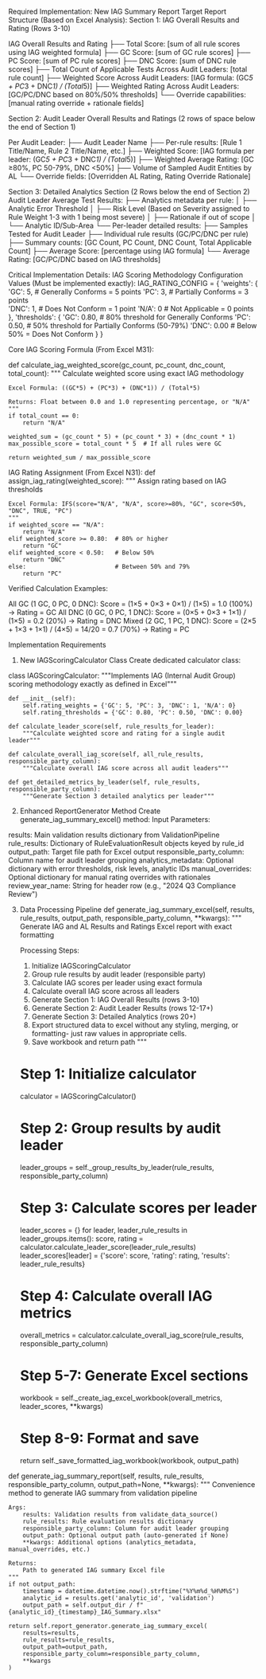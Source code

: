 Required Implementation: New IAG Summary Report
Target Report Structure (Based on Excel Analysis):
Section 1: IAG Overall Results and Rating (Rows 3-10)

IAG Overall Results and Rating
├── Total Score: [sum of all rule scores using IAG weighted formula]
├── GC Score: [sum of GC rule scores] 
├── PC Score: [sum of PC rule scores]
├── DNC Score: [sum of DNC rule scores]
├── Total Count of Applicable Tests Across Audit Leaders: [total rule count]
├── Weighted Score Across Audit Leaders: [IAG formula: (GC*5 + PC*3 + DNC*1) / (Total*5)]
├── Weighted Rating Across Audit Leaders: [GC/PC/DNC based on 80%/50% thresholds]
└── Override capabilities: [manual rating override + rationale fields]

Section 2: Audit Leader Overall Results and Ratings (2 rows of space below the end of Section 1)

Per Audit Leader:
├── Audit Leader Name
├── Per-rule results: [Rule 1 Title/Name, Rule 2 Title/Name, etc.]
├── Weighted Score: [IAG formula per leader: (GC*5 + PC*3 + DNC*1) / (Total*5)]
├── Weighted Average Rating: [GC ≥80%, PC 50-79%, DNC <50%]
├── Volume of Sampled Audit Entities by AL
└── Override fields: [Overridden AL Rating, Rating Override Rationale]

Section 3: Detailed Analytics Section (2 Rows below the end of Section 2)
Audit Leader Average Test Results:
├── Analytics metadata per rule:
│   ├── Analytic Error Threshold
│   ├── Risk Level (Based on Severity assigned to Rule Weight 1-3 with 1 being most severe)
│   ├── Rationale if out of scope
│   └── Analytic ID/Sub-Area
└── Per-leader detailed results:
    ├── Samples Tested for Audit Leader
    ├── Individual rule results (GC/PC/DNC per rule)
    ├── Summary counts: [GC Count, PC Count, DNC Count, Total Applicable Count]
    ├── Average Score: [percentage using IAG formula]
    └── Average Rating: [GC/PC/DNC based on IAG thresholds]


Critical Implementation Details: IAG Scoring Methodology
Configuration Values (Must be implemented exactly):
IAG_RATING_CONFIG = {
    'weights': {
        'GC': 5,    # Generally Conforms = 5 points
        'PC': 3,    # Partially Conforms = 3 points  
        'DNC': 1,   # Does Not Conform = 1 point
        'N/A': 0    # Not Applicable = 0 points
    },
    'thresholds': {
        'GC': 0.80,   # 80% threshold for Generally Conforms
        'PC': 0.50,   # 50% threshold for Partially Conforms (50-79%)
        'DNC': 0.00   # Below 50% = Does Not Conform
    }
}

Core IAG Scoring Formula (From Excel M31):

def calculate_iag_weighted_score(gc_count, pc_count, dnc_count, total_count):
    """
    Calculate weighted score using exact IAG methodology
    
    Excel Formula: ((GC*5) + (PC*3) + (DNC*1)) / (Total*5)
    
    Returns: Float between 0.0 and 1.0 representing percentage, or "N/A"
    """
    if total_count == 0:
        return "N/A"
    
    weighted_sum = (gc_count * 5) + (pc_count * 3) + (dnc_count * 1)
    max_possible_score = total_count * 5  # If all rules were GC
    
    return weighted_sum / max_possible_score

IAG Rating Assignment (From Excel N31):
def assign_iag_rating(weighted_score):
    """
    Assign rating based on IAG thresholds
    
    Excel Formula: IFS(score="N/A", "N/A", score>=80%, "GC", score<50%, "DNC", TRUE, "PC")
    """
    if weighted_score == "N/A":
        return "N/A"
    elif weighted_score >= 0.80:  # 80% or higher
        return "GC"
    elif weighted_score < 0.50:   # Below 50%
        return "DNC"
    else:                         # Between 50% and 79%
        return "PC"


Verified Calculation Examples:

All GC (1 GC, 0 PC, 0 DNC): Score = (1×5 + 0×3 + 0×1) / (1×5) = 1.0 (100%) → Rating = GC
All DNC (0 GC, 0 PC, 1 DNC): Score = (0×5 + 0×3 + 1×1) / (1×5) = 0.2 (20%) → Rating = DNC
Mixed (2 GC, 1 PC, 1 DNC): Score = (2×5 + 1×3 + 1×1) / (4×5) = 14/20 = 0.7 (70%) → Rating = PC

Implementation Requirements
1. New IAGScoringCalculator Class
Create dedicated calculator class:

class IAGScoringCalculator:
    """Implements IAG (Internal Audit Group) scoring methodology exactly as defined in Excel"""
    
    def __init__(self):
        self.rating_weights = {'GC': 5, 'PC': 3, 'DNC': 1, 'N/A': 0}
        self.rating_thresholds = {'GC': 0.80, 'PC': 0.50, 'DNC': 0.00}
    
    def calculate_leader_score(self, rule_results_for_leader):
        """Calculate weighted score and rating for a single audit leader"""
        
    def calculate_overall_iag_score(self, all_rule_results, responsible_party_column):
        """Calculate overall IAG score across all audit leaders"""
        
    def get_detailed_metrics_by_leader(self, rule_results, responsible_party_column):
        """Generate Section 3 detailed analytics per leader"""

2. Enhanced ReportGenerator Method
Create generate_iag_summary_excel() method:
Input Parameters:

results: Main validation results dictionary from ValidationPipeline
rule_results: Dictionary of RuleEvaluationResult objects keyed by rule_id
output_path: Target file path for Excel output
responsible_party_column: Column name for audit leader grouping
analytics_metadata: Optional dictionary with error thresholds, risk levels, analytic IDs
manual_overrides: Optional dictionary for manual rating overrides with rationales
review_year_name: String for header row (e.g., "2024 Q3 Compliance Review")

3. Data Processing Pipeline
def generate_iag_summary_excel(self, results, rule_results, output_path, 
                               responsible_party_column, **kwargs):
    """
    Generate IAG and AL Results and Ratings Excel report with exact formatting
    
    Processing Steps:
    1. Initialize IAGScoringCalculator
    2. Group rule results by audit leader (responsible party)
    3. Calculate IAG scores per leader using exact formula
    4. Calculate overall IAG score across all leaders  
    5. Generate Section 1: IAG Overall Results (rows 3-10)
    6. Generate Section 2: Audit Leader Results (rows 12-17+)
    7. Generate Section 3: Detailed Analytics (rows 20+)
    8. Export structured data to excel without any styling, merging, or formatting- just raw values in appropriate cells. 
    9. Save workbook and return path
      """
    
    # Step 1: Initialize calculator
    calculator = IAGScoringCalculator()
    
    # Step 2: Group results by audit leader
    leader_groups = self._group_results_by_leader(rule_results, responsible_party_column)
    
    # Step 3: Calculate scores per leader
    leader_scores = {}
    for leader, leader_rule_results in leader_groups.items():
        score, rating = calculator.calculate_leader_score(leader_rule_results)
        leader_scores[leader] = {'score': score, 'rating': rating, 'results': leader_rule_results}
    
    # Step 4: Calculate overall IAG metrics
    overall_metrics = calculator.calculate_overall_iag_score(rule_results, responsible_party_column)
    
    # Step 5-7: Generate Excel sections
    workbook = self._create_iag_excel_workbook(overall_metrics, leader_scores, **kwargs)
    
    # Step 8-9: Format and save
    return self._save_formatted_iag_workbook(workbook, output_path)

def generate_iag_summary_report(self, results, rule_results, 
                               responsible_party_column, 
                               output_path=None, **kwargs):
    """
    Convenience method to generate IAG summary from validation pipeline
    
    Args:
        results: Validation results from validate_data_source()
        rule_results: Rule evaluation results dictionary
        responsible_party_column: Column for audit leader grouping
        output_path: Optional output path (auto-generated if None)
        **kwargs: Additional options (analytics_metadata, manual_overrides, etc.)
    
    Returns:
        Path to generated IAG summary Excel file
    """
    if not output_path:
        timestamp = datetime.datetime.now().strftime("%Y%m%d_%H%M%S")
        analytic_id = results.get('analytic_id', 'validation')
        output_path = self.output_dir / f"{analytic_id}_{timestamp}_IAG_Summary.xlsx"
    
    return self.report_generator.generate_iag_summary_excel(
        results=results,
        rule_results=rule_results,
        output_path=output_path,
        responsible_party_column=responsible_party_column,
        **kwargs
    )